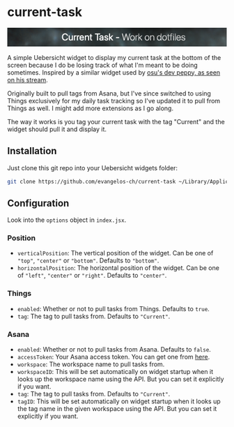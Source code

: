 # current-task

<p align="center">
  <img src="preview.png" />
</p>

A simple Uebersicht widget to display my current task at the bottom of the screen because I do be losing track of what I'm meant to be doing sometimes.
Inspired by a similar widget used by [osu's dev peppy, as seen on his stream](http://twitch.tv/ppy).

Originally built to pull tags from Asana, but I've since switched to using Things exclusively for my daily task tracking so I've updated it to pull from Things as well. I might add more extensions as I go along.

The way it works is you tag your current task with the tag "Current" and the widget should pull it and display it.

## Installation

Just clone this git repo into your Uebersicht widgets folder:

```sh
git clone https://github.com/evangelos-ch/current-task ~/Library/Application Support/Übersicht/widgets/current-task
```

## Configuration

Look into the `options` object in `index.jsx`.

### Position

-   `verticalPosition`: The vertical position of the widget. Can be one of `"top"`, `"center"` or `"bottom"`. Defaults to `"bottom"`.
-   `horizontalPosition`: The horizontal position of the widget. Can be one of `"left"`, `"center"` or `"right"`. Defaults to `"center"`.

### Things

-   `enabled`: Whether or not to pull tasks from Things. Defaults to `true`.
-   `tag`: The tag to pull tasks from. Defaults to `"Current"`.

### Asana

-   `enabled`: Whether or not to pull tasks from Asana. Defaults to `false`.
-   `accessToken`: Your Asana access token. You can get one from [here](https://app.asana.com/-/developer_console).
-   `workspace`: The workspace name to pull tasks from.
-   `workspaceID`: This will be set automatically on widget startup when it looks up the workspace name using the API. But you can set it explicitly if you want.
-   `tag`: The tag to pull tasks from. Defaults to `"Current"`.
-   `tagID`: This will be set automatically on widget startup when it looks up the tag name in the given workspace using the API. But you can set it explicitly if you want.
